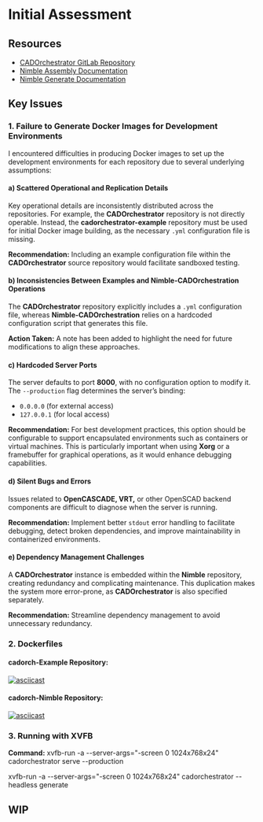 # Initial Assessment  

## Resources  
- [CADOrchestrator GitLab Repository](https://gitlab.com/gitbuilding/cadorchestrator)  
- [Nimble Assembly Documentation](https://wakoma.github.io/nimble/assembly-docs/)  
- [Nimble Generate Documentation](https://github.com/Wakoma/nimble/blob/master/generate.md)  

## Key Issues  

### 1. Failure to Generate Docker Images for Development Environments  

I encountered difficulties in producing Docker images to set up the development environments for each repository due to several underlying assumptions:  

#### a) Scattered Operational and Replication Details  

Key operational details are inconsistently distributed across the repositories. For example, the **CADOrchestrator** repository is not directly operable. Instead, the **cadorchestrator-example** repository must be used for initial Docker image building, as the necessary `.yml` configuration file is missing.  

**Recommendation:** Including an example configuration file within the **CADOrchestrator** source repository would facilitate sandboxed testing.  

#### b) Inconsistencies Between Examples and Nimble-CADOrchestration Operations  

The **CADOrchestrator** repository explicitly includes a `.yml` configuration file, whereas **Nimble-CADOrchestration** relies on a hardcoded configuration script that generates this file.  

**Action Taken:** A note has been added to highlight the need for future modifications to align these approaches.  

#### c) Hardcoded Server Ports  

The server defaults to port **8000**, with no configuration option to modify it. The `--production` flag determines the server’s binding:  
- `0.0.0.0` (for external access)  
- `127.0.0.1` (for local access)  

**Recommendation:** For best development practices, this option should be configurable to support encapsulated environments such as containers or virtual machines. This is particularly important when using **Xorg** or a framebuffer for graphical operations, as it would enhance debugging capabilities.  

#### d) Silent Bugs and Errors  

Issues related to **OpenCASCADE, VRT,** or other OpenSCAD backend components are difficult to diagnose when the server is running.  

**Recommendation:** Implement better `stdout` error handling to facilitate debugging, detect broken dependencies, and improve maintainability in containerized environments.  

#### e) Dependency Management Challenges  

A **CADOrchestrator** instance is embedded within the **Nimble** repository, creating redundancy and complicating maintenance. This duplication makes the system more error-prone, as **CADOrchestrator** is also specified separately.  

**Recommendation:** Streamline dependency management to avoid unnecessary redundancy.  

### 2. Dockerfiles  

#### cadorch-Example Repository:

[![asciicast](https://asciinema.org/a/mbBiRYmNYu29LVuD9oKhF3Jr1.svg)](https://asciinema.org/a/mbBiRYmNYu29LVuD9oKhF3Jr1)


#### cadorch-Nimble Repository:  

[![asciicast](https://asciinema.org/a/UI23nhtITpgbRM2fUPYmzTylx.svg)](https://asciinema.org/a/UI23nhtITpgbRM2fUPYmzTylx)

### 3. Running with XVFB  

**Command:**
xvfb-run -a --server-args="-screen 0 1024x768x24" cadorchestrator serve --production

xvfb-run -a --server-args="-screen 0 1024x768x24" cadorchestrator --headless generate
  

## WIP
